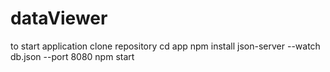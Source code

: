 # dataViewer
to start application 
clone repository
cd app
npm install
json-server --watch db.json --port 8080
npm start
